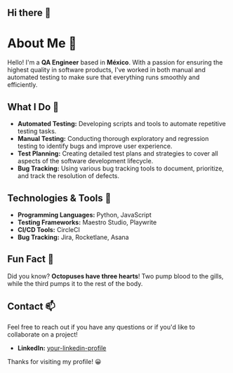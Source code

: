 ## Hi there 👋

# About Me 🔭

Hello! I'm a **QA Engineer** based in **México**. With a passion for ensuring the highest quality in software products, I've worked in both manual and automated testing to make sure that everything runs smoothly and efficiently.

## What I Do 🌱

- **Automated Testing:** Developing scripts and tools to automate repetitive testing tasks.
- **Manual Testing:** Conducting thorough exploratory and regression testing to identify bugs and improve user experience.
- **Test Planning:** Creating detailed test plans and strategies to cover all aspects of the software development lifecycle.
- **Bug Tracking:** Using various bug tracking tools to document, prioritize, and track the resolution of defects.

## Technologies & Tools 🚀

- **Programming Languages:** Python, JavaScript
- **Testing Frameworks:** Maestro Studio, Playwrite
- **CI/CD Tools:** CircleCI
- **Bug Tracking:** Jira, Rocketlane, Asana

## Fun Fact 🙊

Did you know? **Octopuses have three hearts**! Two pump blood to the gills, while the third pumps it to the rest of the body.

## Contact 📫

Feel free to reach out if you have any questions or if you'd like to collaborate on a project!

- **LinkedIn:** [your-linkedin-profile](https://www.linkedin.com/in/akochoamadrid/)

Thanks for visiting my profile! 😀

